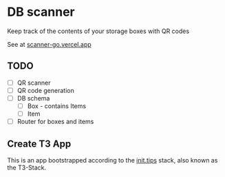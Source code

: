 # DB scanner

Keep track of the contents of your storage boxes with QR codes

See at [scanner-go.vercel.app](chttps://scanner-go.vercel.app/)

## TODO

- [ ] QR scanner
- [ ] QR code generation
- [ ] DB schema
  - [ ] Box - contains Items
  - [ ] Item
- [ ] Router for boxes and items

## Create T3 App

This is an app bootstrapped according to the [init.tips](https://init.tips) stack, also known as the T3-Stack.